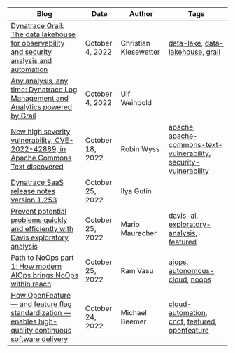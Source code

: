|Blog     |Date   |Author     | Tags    |
|---------|---------|---------|---------|
| [Dynatrace Grail: The data lakehouse for observability and security analysis and automation](https://www.dynatrace.com/news/blog/why-you-need-a-data-lakehouse/) | October 4, 2022 | Christian Kiesewetter | [data-lake](https://www.dynatrace.com/news/tag/data-lake), [data-lakehouse](https://www.dynatrace.com/news/tag/data-lakehouse), [grail](https://www.dynatrace.com/news/tag/grail) | 
| [Any analysis, any time: Dynatrace Log Management and Analytics powered by Grail](https://www.dynatrace.com/news/blog/any-analysis-any-time/) | October 4, 2022 | Ulf Weihbold |  | 
| [New high severity vulnerability, CVE-2022-42889, in Apache Commons Text discovered](https://www.dynatrace.com/news/blog/new-critical-vulnerability-cve-2022-42889-in-apache-commons-text-discovered-but-no-need-to-panic/) | October 18, 2022 | Robin Wyss | [apache](https://www.dynatrace.com/news/tag/apache), [apache-commons-text-vulnerability](https://www.dynatrace.com/news/tag/apache-commons-text-vulnerability), [security-vulnerability](https://www.dynatrace.com/news/tag/security-vulnerability) | 
| [Dynatrace SaaS release notes version 1.253](https://www.dynatrace.com/news/blog/dynatrace-saas-release-notes-version-1-253/) | October 25, 2022 | Ilya Gutin |  | 
| [Prevent potential problems quickly and efficiently with Davis exploratory analysis](https://www.dynatrace.com/news/blog/davis-ai-exploratory-analysis/) | October 25, 2022 | Mario Mauracher | [davis-ai](https://www.dynatrace.com/news/tag/davis-ai), [exploratory-analysis](https://www.dynatrace.com/news/tag/exploratory-analysis), [featured](https://www.dynatrace.com/news/tag/featured) | 
| [Path to NoOps part 1: How modern AIOps brings NoOps within reach](https://www.dynatrace.com/news/blog/modern-aiops-brings-noops-within-reach/) | October 25, 2022 | Ram Vasu | [aiops](https://www.dynatrace.com/news/tag/aiops), [autonomous-cloud](https://www.dynatrace.com/news/tag/autonomous-cloud), [noops](https://www.dynatrace.com/news/tag/noops) | 
| [How OpenFeature — and feature flag standardization —enables high-quality continuous software delivery](https://www.dynatrace.com/news/blog/openfeature-and-feature-flag-standardization/) | October 24, 2022 | Michael Beemer | [cloud-automation](https://www.dynatrace.com/news/tag/cloud-automation), [cncf](https://www.dynatrace.com/news/tag/cncf), [featured](https://www.dynatrace.com/news/tag/featured), [openfeature](https://www.dynatrace.com/news/tag/openfeature) | 
